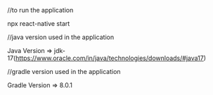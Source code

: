 //to run the application

   npx react-native start
   
//java version used in the application

   Java Version => jdk-17(https://www.oracle.com/in/java/technologies/downloads/#java17) 
   
//gradle version used in the application

   Gradle Version => 8.0.1
